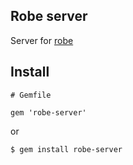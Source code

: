 ## Robe server

Server for [robe](https://github.com/dgutov/robe)

## Install

```.ruby
# Gemfile

gem 'robe-server'
```

or

```.bash
$ gem install robe-server
```
